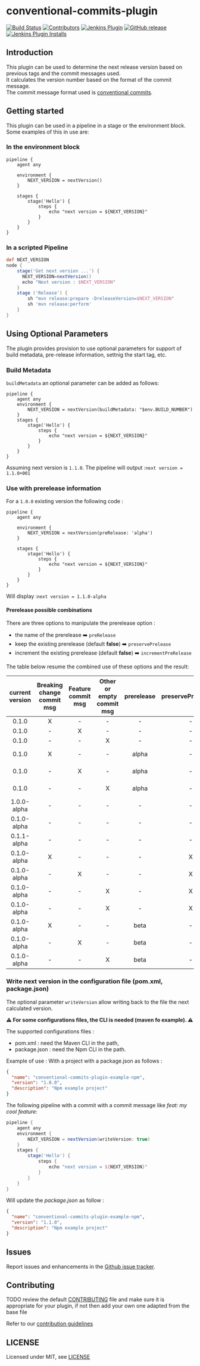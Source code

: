 # conventional-commits-plugin

[![Build Status](https://ci.jenkins.io/job/Plugins/job/conventional-commits-plugin/job/main/badge/icon)](https://ci.jenkins.io/job/Plugins/job/conventional-commits-plugin/job/main/)
[![Contributors](https://img.shields.io/github/contributors/jenkinsci/conventional-commits-plugin.svg)](https://github.com/jenkinsci/conventional-commits-plugin/graphs/contributors)
[![Jenkins Plugin](https://img.shields.io/jenkins/plugin/v/conventional-commits.svg)](https://plugins.jenkins.io/conventional-commits)
[![GitHub release](https://img.shields.io/github/release/jenkinsci/conventional-commits-plugin.svg?label=changelog)](https://github.com/jenkinsci/conventional-commits-plugin/releases/latest)
[![Jenkins Plugin Installs](https://img.shields.io/jenkins/plugin/i/conventional-commits.svg?color=blue)](https://plugins.jenkins.io/conventional-commits)

## Introduction

This plugin can be used to determine the next release version based on previous tags and the commit messages used.  
It calculates the version number based on the format of the commit message.  
The commit message format used is [conventional commits](https://www.conventionalcommits.org/en/v1.0.0/).

## Getting started

This plugin can be used in a pipeline in a stage or the environment block.  Some examples of this in use are:

### In the environment block

```
pipeline {
    agent any

    environment {
        NEXT_VERSION = nextVersion()
    }

    stages {
        stage('Hello') {
            steps {
                echo "next version = ${NEXT_VERSION}"
            }
        }
    }
}
```
### In a scripted Pipeline

```groovy
def NEXT_VERSION
node {                                                 
    stage('Get next version ...') {
      NEXT_VERSION=nextVersion()
      echo "Next version : $NEXT_VERSION"
    }
    stage ('Release') {
        sh "mvn release:prepare -DreleaseVersion=$NEXT_VERSION"
        sh 'mvn release:perform'
    }
}
```

## Using Optional Parameters

The plugin provides provision to use optional parameters for support of build metadata, pre-release information, settnig the start tag, etc.

### Build Metadata 

`buildMetadata` an optional parameter can be added as follows:

```
pipeline {
    agent any
    environment {
        NEXT_VERSION = nextVersion(buildMetadata: "$env.BUILD_NUMBER")
    }
    stages {
        stage('Hello') {
            steps {
                echo "next version = ${NEXT_VERSION}"
            }
        }
    }
}
```
Assuming next version is `1.1.0`.
The pipeline will output :`next version = 1.1.0+001`

### Use with prerelease information
For a `1.0.0` existing version the following code :

```
pipeline {
    agent any

    environment {
        NEXT_VERSION = nextVersion(preRelease: 'alpha')
    }

    stages {
        stage('Hello') {
            steps {
                echo "next version = ${NEXT_VERSION}"
            }
        }
    }
}
```
Will display :`next version = 1.1.0-alpha`

#### Prerelease possible combinations
There are three options to manipulate the prerelease option :
- the name of the prerelease :arrow_right: `preRelease`
- keep the existing prerelease (default **false**) :arrow_right: `preservePrelease`
- increment the existing prerelease (default **false**) :arrow_right: `incrementPreRelease`

The table below resume the combined use of these options and the result:

| current version | Breaking change commit msg | Feature commit msg | Other or empty commit msg | prerelease | preservePreRelease | incrementPreRelease	| Output              |
| :---:           | :---:                      | :---:              | :---:                     | :---:      | :---:              | :---:                | :---:               |
| 0.1.0           | X                          | -                  | -                         | - 	     | -                  | -                    |	**1.0.0**         |
| 0.1.0           | -                          | X                  | -                         | - 	     | -                  | -                    |	**0.2.0**         |
| 0.1.0           | -                          | -                  | X                         | - 	     | -                  | -                    |	**0.1.1**         |
| 0.1.0           | X                          | -                  | -                         | alpha      | -                  | -                    |	**1.0.0-alpha**   |
| 0.1.0           | -                          | X                  | -                         | alpha      | -                  | -                    |	**0.2.0-alpha**   |
| 0.1.0           | -                          | -                  | X                         | alpha      | -                  | -                    |	**0.1.1-alpha**   |
| 1.0.0-alpha     | -                          | -                  | -                         | - 	     | -                  | -                    |	**1.0.0**         |
| 0.1.0-alpha     | -                          | -                  | -                         | - 	     | -                  | -                    |	**0.1.0**         |
| 0.1.1-alpha     | -                          | -                  | -                         | - 	     | -                  | -                    |	**0.1.1**         |
| 0.1.0-alpha     | X                          | -                  | -                         | - 	     | X                  | -                    |	**1.0.0-alpha**   |
| 0.1.0-alpha     | -                          | X                  | -                         | - 	     | X                  | -                    |	**0.2.0-alpha**   |
| 0.1.0-alpha     | -                          | -                  | X                         | - 	     | X                  | -                    |	**0.1.1-alpha**   |
| 0.1.0-alpha     | -                          | -                  | X                         | - 	     | X                  | X                    |	**0.1.1-alpha.1** |
| 0.1.0-alpha     | X                          | -                  | -                         | beta       | -                  | -                    |	**1.0.0-beta**    |
| 0.1.0-alpha     | -                          | X                  | -                         | beta       | -                  | -                    |	**0.2.0-beta**    |
| 0.1.0-alpha     | -                          | -                  | X                         | beta       | -                  | -                    |	**0.1.1-beta**    |

### Write next version in the configuration file (pom.xml, package.json)
The optional parameter `writeVersion` allow writing back to the file the next calculated version.

**:warning: For some configurations files, the CLI is needed (maven fo example). :warning:** 

The supported configurations files : 
 - pom.xml : need the Maven CLI in the path,
 - package.json : need the Npm CLI in the path.

Example of use :
With a project with a package.json as follows : 
```json
{
  "name": "conventional-commits-plugin-example-npm",
  "version": "1.0.0",
  "description": "Npm example project"
}
``` 
The following pipeline with a commit with a commit message like _feat: my cool feature_: 
```groovy
pipeline {
    agent any
    environment {
        NEXT_VERSION = nextVersion(writeVersion: true)
    }
    stages {
        stage('Hello') {
            steps {
                echo "next version = ${NEXT_VERSION}"
            }
        }
    }
}
```
Will update the _package.json_ as follow : 
```json
{
  "name": "conventional-commits-plugin-example-npm",
  "version": "1.1.0",
  "description": "Npm example project"
}
``` 

## Issues

Report issues and enhancements in the [Github issue tracker](https://github.com/jenkinsci/conventional-commits/issues).

## Contributing

TODO review the default [CONTRIBUTING](https://github.com/jenkinsci/.github/blob/master/CONTRIBUTING.md) file and make sure it is appropriate for your plugin, if not then add your own one adapted from the base file

Refer to our [contribution guidelines](https://github.com/jenkinsci/.github/blob/master/CONTRIBUTING.md)

## LICENSE

Licensed under MIT, see [LICENSE](LICENSE.md)
